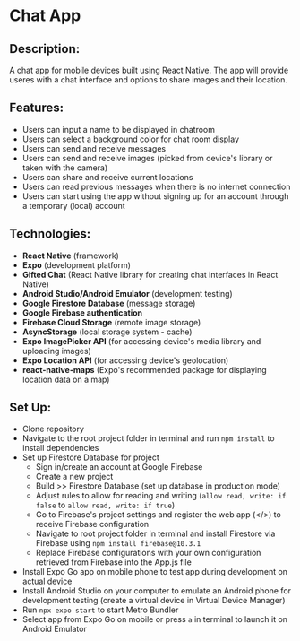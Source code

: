 # Chat App

## Description:
A chat app for mobile devices built using React Native. The app will provide useres with a chat interface and options to share images and their location.

## Features:
* Users can input a name to be displayed in chatroom
* Users can select a background color for chat room display
* Users can send and receive messages
* Users can send and receive images (picked from device's library or taken with the camera)
* Users can share and receive current locations
* Users can read previous messages when there is no internet connection
* Users can start using the app without signing up for an account through a temporary (local) account

## Technologies:
* **React Native** (framework)
* **Expo** (development platform)
* **Gifted Chat** (React Native library for creating chat interfaces in React Native)
* **Android Studio/Android Emulator** (development testing)
* **Google Firestore Database** (message storage)
* **Google Firebase authentication**
* **Firebase Cloud Storage** (remote image storage)
* **AsyncStorage** (local storage system - cache)
* **Expo ImagePicker API** (for accessing device's media library and uploading images)
* **Expo Location API** (for accessing device's geolocation)
* **react-native-maps** (Expo's recommended package for displaying location data on a map)

## Set Up:
* Clone repository
* Navigate to the root project folder in terminal and run ```npm install``` to install dependencies
* Set up Firestore Database for project
  - Sign in/create an account at Google Firebase
  - Create a new project
  - Build >> Firestore Database (set up database in production mode)
  - Adjust rules to allow for reading and writing (```allow read, write: if false``` to ```allow read, write: if true```)
  - Go to Firebase's project settings and register the web app (</>) to receive Firebase configuration
  - Navigate to root project folder in terminal and install Firestore via Firebase using ```npm install firebase@10.3.1```
  - Replace Firebase configurations with your own configuration retrieved from Firebase into the App.js file
* Install Expo Go app on mobile phone to test app during development on actual device
* Install Android Studio on your computer to emulate an Android phone for development testing (create a virtual device in Virtual Device Manager)
* Run ```npx expo start``` to start Metro Bundler
* Select app from Expo Go on mobile or press ```a``` in terminal to launch it on Android Emulator